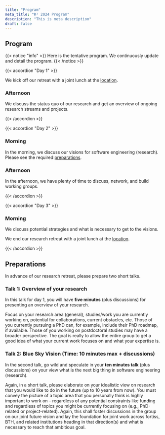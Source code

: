 ```yaml
---
title: "Program"
meta_title: "R² 2024 Program"
description: "This is meta description"
draft: false
---
```


## Program

{{< notice "info" >}}
Here is the tentative program. We continuously update and detail the program.
{{< /notice >}}

{{< accordion "Day 1" >}}

We kick off our retreat with a joint lunch at the [location](venue).

### Afternoon

We discuss the status quo of our research and get an overview of ongoing research streams and projects.

{{< /accordion >}}

{{< accordion "Day 2" >}}

### Morning

In the morning, we discuss our visions for software engineering (research). Please see the required [preparations](#preparations).

### Afternoon

In the afternoon, we have plenty of time to discuss, network, and build working groups.

{{< /accordion >}}

{{< accordion "Day 3" >}}

### Morning

We discuss potential strategies and what is necessary to get to the visions.

We end our research retreat with a joint lunch at the [location](venue).

{{< /accordion >}}

## Preparations

In advance of our research retreat, please prepare two short talks.

### Talk 1: Overview of your research

In this talk for day 1, you will have **five minutes** (plus discussions) for presenting an overview of your research.

Focus on your research area (general), studies/work you are currently working on, potential for collaborations, current obstacles, etc. Those of you currently pursuing a PhD can, for example, include their PhD roadmap, if available. Those of you working on postdoctoral studies may have a broader perspective. The goal is really to allow the entire group to get a good idea of what your current work focuses on and what your expertise is.

### Talk 2: Blue Sky Vision (Time: 10 minutes max + discussions)

In the second talk, go wild and speculate in your **ten minutes talk**  (plus discussions) on your view what is the next big thing in software engineering (research).

Again, in a short talk, please elaborate on your idealistic view on research that you would like to do in the future (up to 10 years from now). You must convey the picture of a topic area that you personally think is highly important to work on – regardless of any potential constraints like funding and regardless of topics you might be currently focusing on (e.g., PhD-related or project-related). Again, this shall foster discussions in the group on our joint future vision and lay the foundation for joint work across fortiss, BTH, and related institutions heading in that direction(s) and what is necessary to reach that ambitious goal.
